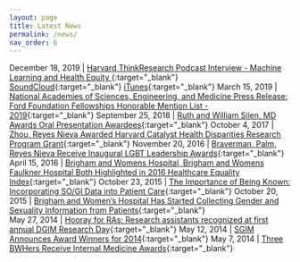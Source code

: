 ```yaml
---
layout: page
title: Latest News
permalink: /news/
nav_order: 6
---
```

December 18, 2019 | [Harvard ThinkResearch Podcast Interview - Machine Learning and Health Equity ](https://catalyst.harvard.edu/services/thinkresearch/){:target="_blank"}
					[SoundCloud](https://soundcloud.com/user-501356184/community-engaged-machine-learning-and-health-equity){:target="_blank"}
					[iTunes](https://podcasts.apple.com/us/podcast/thinkresearch/id1138364131#episodeGuid=tag%3Asoundcloud%2C2010%3Atracks%2F722783449){:target="_blank"}
March 15, 2019 | [National Academies of Sciences, Engineering, and Medicine Press Release: Ford Foundation Fellowships Honorable Mention List - 2019](http://nrc58.nas.edu/FordFellows20/ExtRpts/PressReleaseRoster.aspx?RptMode=HM&CompYr=2019&Layout=wwwLibs%2fUtil_Web%2fPageLayouts%2fApplPrintLayout){:target="_blank"}
September 25, 2018 | [Ruth and William Silen, MD Awards Oral Presentation Awardees](https://www.bscp.org/wp-content/uploads/2015/06/September-2018.pdf){:target="_blank"}
October 4, 2017 | [Zhou, Reyes Nieva Awarded Harvard Catalyst Health Disparities Research Program Grant](https://www.brighamandwomens.org/about-bwh/newsroom/awards-honors-grants-detail?id=2838){:target="_blank"}
November 20, 2016 | [Braverman, Palm, Reyes Nieva Receive Inaugural LGBT Leadership Awards](https://www.brighamandwomens.org/about-bwh/newsroom/awards-honors-grants-detail?id=2553){:target="_blank"}
April 15, 2016 | [Brigham and Womens Hospital, Brigham and Womens Faulkner Hospital Both Highlighted in 2016 Healthcare Equality Index](https://www.brighamandwomens.org/about-bwh/newsroom/press-releases-detail?id=2322){:target="_blank"}
October 23, 2015 | [The Importance of Being Known: Incorporating SO/GI Data into Patient Care](https://bwhbulletin.org/2015/10/23/the-importance-of-being-known-incorporating-sogi-data-into-patient-care/){:target="_blank"}
October 20, 2015 | [Brigham and Women’s Hospital Has Started Collecting Gender and Sexuality Information from Patients](http://www.bostonmagazine.com/health/blog/2015/10/20/health-records-lgbt/){:target="_blank"}  
May 27, 2014 | [Hooray for RAs: Research assistants recognized at first annual DGIM Research Day](https://bwhclinicalandresearchnews.org/2014/05/27/hooray-for-ras/){:target="_blank"}
May 12, 2014 | [SGIM Announces Award Winners for 2014](http://www.sgim.org/about-us/news-and-initiatives/sgim-37th-annual-meeting){:target="_blank"}
May 7, 2014 | [Three BWHers Receive Internal Medicine Awards](https://www.brighamandwomens.org/about-bwh/newsroom/awards-honors-grants-detail?id=1759){:target="_blank"}
